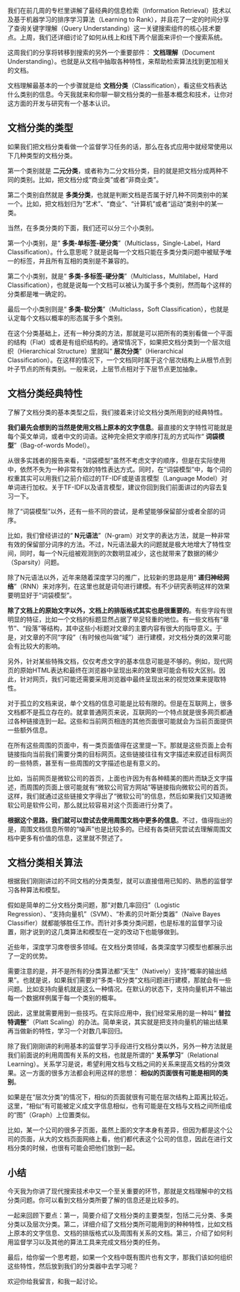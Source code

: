 我们在前几周的专栏里讲解了最经典的信息检索（Information Retrieval）技术以及基于机器学习的排序学习算法（Learning to Rank），并且花了一定的时间分享了查询关键字理解（Query Understanding）这一关键搜索组件的核心技术要点。上周，我们还详细讨论了如何从线上和线下两个层面来评价一个搜索系统。

这周我们的分享将转移到搜索的另外一个重要部件： **文档理解**（Document Understanding）。也就是从文档中抽取各种特性，来帮助检索算法找到更加相关的文档。

文档理解最基本的一个步骤就是给 **文档分类**（Classification），看这些文档表达什么类别的信息。今天我就来和你聊一聊文档分类的一些基本概念和技术，让你对这方面的开发与研究有一个基本认识。

## 文档分类的类型

如果我们把文档分类看做一个监督学习任务的话，那么在各式应用中就经常使用以下几种类型的文档分类。

第一个类别就是 **二元分类**，或者称为二分文档分类，目的就是把文档分成两种不同的类别。比如，把文档分成“商业类”或者“非商业类”。

第二个类别自然就是 **多类分类**，也就是判断文档是否属于好几种不同类别中的某一个。比如，把文档划归为“艺术”、“商业”、“计算机”或者“运动”类别中的某一类。

当然，在多类分类的下面，我们还可以分三个小类别。

第一个小类别，是“ **多类-单标签-硬分类**”（Multiclass，Single-Label，Hard Classification）。什么意思呢？就是说每一个文档只能在多类分类问题中被赋予唯一的标签，并且所有互相的类别是不兼容的。

第二个小类别，就是“ **多类-多标签-硬分类**”（Multiclass，Multilabel，Hard Classification），也就是说每一个文档可以被认为属于多个类别，然而每个这样的分类都是唯一确定的。

最后一个小类别则是“ **多类-软分类**”（Multiclass，Soft Classification），也就是认定每个文档以概率的形态属于多个类别。

在这个分类基础上，还有一种分类的方法，那就是可以把所有的类别看做一个平面的结构（Flat）或者是有组织结构的。通常情况下，如果把文档分类到一个层次组织（Hierarchical Structure）里就叫“ **层次分类**”（Hierarchical Classification）。在这样的情况下，一个文档同时属于这个层次结构上从根节点到叶子节点的所有类别。一般来说，上层节点相对于下层节点更加抽象。

## 文档分类经典特性

了解了文档分类的基本类型之后，我们接着来讨论文档分类所用到的经典特性。

**我们最先会想到的当然是使用文档上原本的文字信息**。最直接的文字特性可能就是每个英文单词，或者中文的词语。这种完全把文字顺序打乱的方式叫作“ **词袋模型**”（Bag-of-words Model）。

从很多实践者的报告来看，“词袋模型”虽然不考虑文字的顺序，但是在实际使用中，依然不失为一种非常有效的特性表达方式。同时，在“词袋模型”中，每个词的权重其实可以用我们之前介绍过的TF-IDF或是语言模型（Language Model）对单词进行加权。关于TF-IDF以及语言模型，建议你回到我们前面讲过的内容去复习一下。

除了“词袋模型”以外，还有一些不同的尝试，是希望能够保留部分或者全部的词序。

比如，我们曾经讲过的“ **N元语法**”（N-gram）对文字的表达方法，就是一种非常有效的保留部分词序的方法。不过，N元语法最大的问题就是极大地增大了特性空间，同时，每一个N元组被观测到的次数明显减少，这也就带来了数据的稀少（Sparsity）问题。

除了N元语法以外，近年来随着深度学习的推广，比较新的思路是用“ **递归神经网络**”（RNN）来对序列，在这里也就是词句进行建模。有不少研究表明这样的效果要明显好于“词袋模型”。

**除了文档上的原始文字以外，文档上的排版格式其实也是很重要的**。有些字段有很明显的特征，比如一个文档的标题显然占据了举足轻重的地位。有一些文档有“章节”、“段落”等结构，其中这些小标题对文章的主要内容有很大的指导意义。于是，对文章的不同“字段”（有时候也叫做“域”）进行建模，对文档分类的效果可能会有比较大的影响。

另外，针对某些特殊文档，仅仅考虑文字的基本信息可能是不够的。例如，现代网页的原始HTML表达和最终在浏览器中呈现出来的效果很可能会有较大区别。因此，针对网页，我们可能还需要采用浏览器中最终呈现出来的视觉效果来提取特性。

对于孤立的文档来说，单个文档的信息可能是比较有限的。但是在互联网上，很多文档都不是孤立存在的。就拿普通网页来说，互联网的一个特点就是很多网页都通过各种链接连到一起。这些和当前网页相连的其他页面很可能就会为当前页面提供一些额外信息。

在所有这些周围的页面中，有一类页面值得在这里提一下。那就是这些页面上会有链接指向当前我们需要分类的目标网页。这些链接往往有文字描述来叙述目标网页的一些特质，甚至有一些周围的文字描述也是有意义的。

比如，当前网页是微软公司的首页，上面也许因为有各种精美的图片而缺乏文字描述，而周围的页面上很可能就有“微软公司官方网站”等链接指向微软公司的首页。这样，我们就通过这些链接文字得出了“微软公司”的信息，然后如果我们又知道微软公司是软件公司，那么就比较容易对这个页面进行分类了。

**根据这个思路，我们就可以尝试去使用周围文档中更多的信息**。不过，值得指出的是，周围文档信息所带的“噪声”也是比较多的。已经有各类研究尝试去理解周围文档中更多有价值的信息，这里就不赘述了。

## 文档分类相关算法

根据我们刚刚讲过的不同文档的分类类型，就可以直接借用已知的、熟悉的监督学习各种算法和模型。

假如是简单的二分文档分类问题，那“对数几率回归”（Logistic Regression）、“支持向量机”（SVM）、“朴素的贝叶斯分类器”（Naïve Bayes Classifier）就都能够胜任工作。而针对多类分类问题，也是标准的监督学习设置，刚才说到的这几类算法和模型在一定的改动下也能够做到。

近些年，深度学习席卷很多领域。在文档分类领域，各类深度学习模型也都展示出了一定的优势。

需要注意的是，并不是所有的分类算法都“天生”（Natively）支持“概率的输出结果”。也就是说，如果我们需要对“多类-软分类”文档问题进行建模，那就会有一些问题。比如支持向量机就是这么一种情况。在默认的状态下，支持向量机并不输出每一个数据样例属于每一个类别的概率。

因此，这里就需要用到一些技巧。在实际应用中，我们经常采用的是一种叫“ **普拉特调整**”（Platt Scaling）的办法。简单来说，其实就是把支持向量机的输出结果再当做新的特性，学习一个对数几率回归。

除了我们刚刚讲的利用基本的监督学习手段进行文档分类以外，另外一种方法就是我们前面说的利用周围有关系的文档，也就是所谓的“ **关系学习**”（Relational Learning）。关系学习是说，希望利用文档与文档之间的关系来提高文档的分类效果。这一方面的很多方法都会利用这样的思想： **相似的页面很有可能是相同的类别**。

如果是在“层次分类”的情况下，相似的页面就很有可能在层次结构上距离比较近。这里，“相似”有可能被定义成文字信息相似，也有可能是在文档与文档之间所组成的“图”（Graph）上位置类似。

比如，某一个公司的很多子页面，虽然上面的文字本身有差异，但因为都是这个公司的页面，从大的文档页面网络上看，他们都代表这个公司的信息，因此在进行文档分类的时候，也很有可能会把他们放到一起。

## 小结

今天我为你讲了现代搜索技术中又一个至关重要的环节，那就是文档理解中的文档分类问题。你可以看到文档分类所要了解的信息还是比较多的。

一起来回顾下要点：第一，简要介绍了文档分类的主要类型，包括二元分类、多类分类以及层次分类。第二，详细介绍了文档分类所可能用到的种种特性，比如文档上原本的文字信息、文档的排版格式以及周围有关系的文档。第三，介绍了如何利用监督学习以及其他的算法工具来完成文档分类的任务。

最后，给你留一个思考题，如果一个文档中既有图片也有文字，那我们该如何组织这些特性，然后放到我们的分类器中去学习呢？

欢迎你给我留言，和我一起讨论。